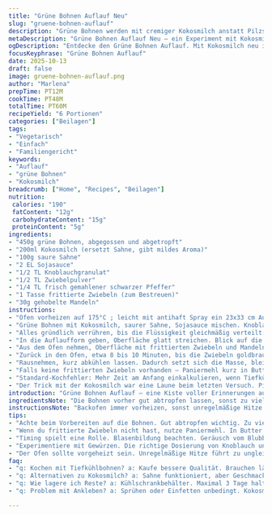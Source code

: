 ```yaml
---
title: "Grüne Bohnen Auflauf Neu"
slug: "gruene-bohnen-auflauf"
description: "Grüne Bohnen werden mit cremiger Kokosmilch anstatt Pilzsuppe kombiniert, gewürzt mit Sojasauce, Knoblauchgranulat, Zwiebelpulver und schwarzem Pfeffer. Der Auflauf wird in einem leicht gesprühten 23x33 cm Auflaufschälchen gebacken, bis er blubbert und goldbraun an den Rändern schimmert. Oben kommen geröstete fritierte Zwiebeln und gehobelte Mandeln, die nochmals 10 Minuten rösten. Raus aus dem Ofen, duftet es nach gerösteten Nüssen und herzhafter Sojasauce. Das Gericht ist ein bisschen anders als klassisch, nutze visuelle Tipps statt Zeitangaben und vertraue dem Knistern und Blubbern in der Form. Tast- und Schauzeichen für Gargrad geben den Ton an, nicht nur die Uhr."
metaDescription: "Grüne Bohnen Auflauf Neu – ein Experiment mit Kokosmilch. Cremig, aromatisch und knusprig, zurück zu den Familienwurzeln."
ogDescription: "Entdecke den Grüne Bohnen Auflauf. Mit Kokosmilch neu interpretiert. Cremig, knusprig. Probier das Rezept für deine Familie."
focusKeyphrase: "Grüne Bohnen Auflauf"
date: 2025-10-13
draft: false
image: gruene-bohnen-auflauf.png
author: "Marlena"
prepTime: PT12M
cookTime: PT48M
totalTime: PT60M
recipeYield: "6 Portionen"
categories: ["Beilagen"]
tags:
- "Vegetarisch"
- "Einfach"
- "Familiengericht"
keywords:
- "Auflauf"
- "grüne Bohnen"
- "Kokosmilch"
breadcrumb: ["Home", "Recipes", "Beilagen"]
nutrition: 
 calories: "190"
 fatContent: "12g"
 carbohydrateContent: "15g"
 proteinContent: "5g"
ingredients:
- "450g grüne Bohnen, abgegossen und abgetropft"
- "200ml Kokosmilch (ersetzt Sahne, gibt mildes Aroma)"
- "100g saure Sahne"
- "2 EL Sojasauce"
- "1/2 TL Knoblauchgranulat"
- "1/2 TL Zwiebelpulver"
- "1/4 TL frisch gemahlener schwarzer Pfeffer"
- "1 Tasse frittierte Zwiebeln (zum Bestreuen)"
- "30g gehobelte Mandeln"
instructions:
- "Ofen vorheizen auf 175°C ; leicht mit antihaft Spray ein 23x33 cm Auflaufförmchen einsprühen. Sprühen verhindert Ankleben, besonders bei Kokosmilch, die brennt eher an."
- "Grüne Bohnen mit Kokosmilch, saurer Sahne, Sojasauce mischen. Knoblauchgranulat, Zwiebelpulver und Pfeffer einstreuen. Nicht zu schwach würzen, der Auflauf braucht Kontrast gegen die milde Kokosnote."
- "Alles gründlich verrühren, bis die Flüssigkeit gleichmäßig verteilt ist und die Bohnen gut bedeckt sind. Nicht zu wässrig - zu dünn, verbrennen die oberen Zutaten später leichter."
- "In die Auflaufform geben, Oberfläche glatt streichen. Blick auf die Ränder: kleine Bläschen sichtbar? Das ist das Zeichen, dass Blubbern beginnt; dann etwa 35 Minuten backen. Die Mitte sollte anfangen zu stocken, nicht mehr wabbern."
- "Aus dem Ofen nehmen, Oberfläche mit frittierten Zwiebeln und Mandeln bestreuen. Der Crunch bringt Struktur gegen die cremige Masse darunter."
- "Zurück in den Ofen, etwa 8 bis 10 Minuten, bis die Zwiebeln goldbraun sind und Mandelspitzen leicht gebräunt und duftend. Wenn sie sofort anfangen dunkel zu werden, Ofen etwas kühler stellen, sonst verbrennen sie schnell."
- "Rausnehmen, kurz abkühlen lassen. Dadurch setzt sich die Masse, bleibt cremig, aber nicht flüssig. Der Auflauf sollte noch warm serviert werden, lieber nicht ganz kalt; Mundgefühl leidet sonst."
- "Falls keine frittierten Zwiebeln vorhanden – Paniermehl kurz in Butter anrösten mit einer Prise Paprika als Ersatz. Gibt auch sehr guten Crunch und Aroma, bewährt im Notfall."
- "Standard-Kochfehler: Mehr Zeit am Anfang einkalkulieren, wenn Tiefkühl-Bohnen verwendet werden; sie brauchen oft noch etwas länger garen, sonst zu fest."
- "Der Trick mit der Kokosmilch war eine Laune beim letzten Versuch. Pilzcreme ist klassisch, aber Kokos gibt mehr Tiefe und leicht süßliche Balance. Schnell ausprobieren, lohnt sich."
introduction: "Grüne Bohnen Auflauf – eine Kiste voller Erinnerungen aus der Familienküche. Mein Ansatz: nicht immer gleiches Rezept, ein bisschen experimentieren. Pilzcreme durch Kokosmilch ersetzt, fördert extra Aroma und cremige Textur. Die Säure der sauren Sahne balanciert den leichten Kokosgeschmack, kombiniert mit der leicht salzigen Umami-Brise der Sojasauce. Knoblauch und Zwiebelpulver runden ab, kein frisches Gemüse nötig. Das ist praktisch, und die Sorten immer greifbar. Wichtiger: nicht nur auf Zeit achten, sondern auf Blubbern, goldbraune Oberfläche und geröstete Mandeln. Fritierte Zwiebeln bringen mehr, als sie vermuten lassen – auch beim Aroma. Und wenn mal schnell gehen muss, Paniermehl in Butter und Paprika als Crunch-Ersatz. In meiner Küche ist das ein oft wiederkehrendes Gericht, das noch improvisierbar genug bleibt, um überraschend zu schmecken."
ingredientsNote: "Die Bohnen vorher gut abtropfen lassen, sonst zu viel Flüssigkeit. Kokosmilch ist mein Ersatz für die übliche Pilzcremesuppe, gibt eigenen Dreh. Saure Sahne hält es cremig, sonst wird es zu flüssig oder langweilig. Sojasauce nicht weglassen, sie sorgt für Tiefe und Substanz, fast wie Pilzgeschmack. Knoblauchgranulat und Zwiebelpulver geben ein verborgenes Aroma, frischer Knoblauch hier zu dominant und inkonsistent beim Backen. Die frittierten Zwiebeln sind der Crunch-Gamechanger. Alternativ kannst du gehackte Walnüsse oder geröstete Semmelbrösel verwenden. Pfeffer dosieren – wer es schärfer mag, gerne mehr; vorsichtig mit Salz wegen der Sojasauce. Vorsicht mit Mandeln, wenn Nussallergie vorliegt, könnte durch Sonnenblumenkerne ersetzt werden. Immer trocken, frisch geröstet, sonst werdens matschig."
instructionsNote: "Backofen immer vorheizen, sonst unregelmäßige Hitze – verbrennt oder bleibt matschig. Sprühen oder einfetten der Form verhindert Ankleben, besonders wichtig bei cremigen Aufläufen. Beim Mischen auf gute Verteilung achten, damit jede Bohne Flüssigkeit und Gewürze abbekommt. Auf die Blasenbildung im Auflauf achten – das Geräusch ähnlich leichtem Knistern, sagt viel über Gargrad. Der Übergang von blubbernd zu fast fester Oberfläche ist der Marker zum Herausnehmen vor Zwiebel-Mandel-Schicht. Nach dem Rausnehmen mit Topping darauf achten, dass die Zwiebeln nicht zu dunkel werden. Control look and smell. Bräunung kann Sekunden entscheiden. Kurz ruhen lassen zum Servieren, sonst entweicht zu viel Wärme, wird nicht cremig und schleimig. Erfolgsrezept: Sensorik zu Vertrauen bringen, Kochzeiten nur grobe Orientierung. Küchentricks sind goldwert, etwa Paniermehl als Notfall-Crunch. Und immer genug Zeit einplanen, ein bisschen länger geht fast immer ohne Schaden."
tips:
- "Achte beim Vorbereiten auf die Bohnen. Gut abtropfen wichtig. Zu viel Flüssigkeit macht den Auflauf matschig. Kokosmilch gibt Aroma, die Konsistenz ist entscheidend. Mischung frisch halten."
- "Wenn du frittierte Zwiebeln nicht hast, nutze Paniermehl. In Butter anrösten. Paprika hinzufügen, für Extra-Geschmack. Alternativ gehackte Nüsse. Das gibt Crunch. Variationen bereichern den Geschmack."
- "Timing spielt eine Rolle. Blasenbildung beachten. Geräusch vom Blubbern, die Ränder goldbraun. So erkennst du, wann der Auflauf fast fertig ist. Heiß servieren sorgt für besten Genuss."
- "Experimentiere mit Gewürzen. Die richtige Dosierung von Knoblauch und Zwiebelpulver entscheidend. Jedes Gewürz trägt zu der Tiefe des Geschmacks bei. Variiere nach persönlichem Bedarf für mehr Umami."
- "Der Ofen sollte vorgeheizt sein. Unregelmäßige Hitze führt zu ungleichmäßiger Garung. Dies kann den Auflauf ruinieren. Stattdessen gleichmäßige Hitze für perfekte Bräune und Konsistenz."
faq:
- "q: Kochen mit Tiefkühlbohnen? a: Kaufe bessere Qualität. Brauchen länger zum Garen. Mehr Zeit einplanen. Ansonsten fest und nicht weich genug."
- "q: Alternativen zu Kokosmilch? a: Sahne funktioniert, aber Geschmack anders. Joghurt als leichter Ersatz. Achte auf Balance der Aromen, sonst wird es zu schwer."
- "q: Wie lagere ich Reste? a: Kühlschrankbehälter. Maximal 3 Tage haltbar. Aufwärmen geht im Ofen oder Mikrowelle. Stattdessen kann es matschig werden."
- "q: Problem mit Ankleben? a: Sprühen oder Einfetten unbedingt. Kokosmilch klebt gerne. Anbrennen vermeiden durch Überwachung der Temperatur. Nebenzugabe von Sahne als Alternative."

---
```

